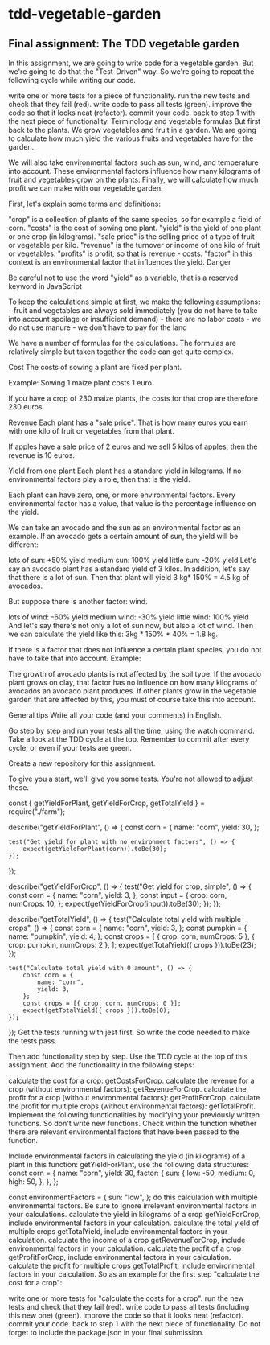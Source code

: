 # tdd-vegetable-garden
## Final assignment: The TDD vegetable garden

In this assignment, we are going to write code for a vegetable garden. But we're going to do that the "Test-Driven" way. So we're going to repeat the following cycle while writing our code.

write one or more tests for a piece of functionality.
run the new tests and check that they fail (red).
write code to pass all tests (green).
improve the code so that it looks neat (refactor).
commit your code.
back to step 1 with the next piece of functionality.
Terminology and vegetable formulas
But first back to the plants. We grow vegetables and fruit in a garden. We are going to calculate how much yield the various fruits and vegetables have for the garden.

We will also take environmental factors such as sun, wind, and temperature into account. These environmental factors influence how many kilograms of fruit and vegetables grow on the plants. Finally, we will calculate how much profit we can make with our vegetable garden.

First, let's explain some terms and definitions:

"crop" is a collection of plants of the same species, so for example a field of corn.
"costs" is the cost of sowing one plant.
"yield" is the yield of one plant or one crop (in kilograms).
"sale price" is the selling price of a type of fruit or vegetable per kilo.
"revenue" is the turnover or income of one kilo of fruit or vegetables.
"profits" is profit, so that is revenue - costs.
"factor" in this context is an environmental factor that influences the yield.
Danger

Be careful not to use the word "yield" as a variable, that is a reserved keyword in JavaScript

To keep the calculations simple at first, we make the following assumptions: - fruit and vegetables are always sold immediately (you do not have to take into account spoilage or insufficient demand) - there are no labor costs - we do not use manure - we don't have to pay for the land

We have a number of formulas for the calculations. The formulas are relatively simple but taken together the code can get quite complex.

Cost
The costs of sowing a plant are fixed per plant.

Example: Sowing 1 maize plant costs 1 euro.

If you have a crop of 230 maize plants, the costs for that crop are therefore 230 euros.

Revenue
Each plant has a "sale price". That is how many euros you earn with one kilo of fruit or vegetables from that plant.

If apples have a sale price of 2 euros and we sell 5 kilos of apples, then the revenue is 10 euros.

Yield from one plant
Each plant has a standard yield in kilograms. If no environmental factors play a role, then that is the yield.

Each plant can have zero, one, or more environmental factors. Every environmental factor has a value, that value is the percentage influence on the yield.

We can take an avocado and the sun as an environmental factor as an example. If an avocado gets a certain amount of sun, the yield will be different:

lots of sun: +50% yield
medium sun: 100% yield
little sun: -20% yield
Let's say an avocado plant has a standard yield of 3 kilos. In addition, let's say that there is a lot of sun. Then that plant will yield 3 kg* 150% = 4.5 kg of avocados.

But suppose there is another factor: wind.

lots of wind: -60% yield
medium wind: -30% yield
little wind: 100% yield
And let's say there's not only a lot of sun now, but also a lot of wind. Then we can calculate the yield like this: 3kg * 150% * 40% = 1.8 kg.

If there is a factor that does not influence a certain plant species, you do not have to take that into account. Example:

The growth of avocado plants is not affected by the soil type. If the avocado plant grows on clay, that factor has no influence on how many kilograms of avocados an avocado plant produces. If other plants grow in the vegetable garden that are affected by this, you must of course take this into account.

General tips
Write all your code (and your comments) in English.

Go step by step and run your tests all the time, using the watch command. Take a look at the TDD cycle at the top. Remember to commit after every cycle, or even if your tests are green.

Create a new repository for this assignment.

To give you a start, we'll give you some tests. You're not allowed to adjust these.

const { getYieldForPlant, getYieldForCrop, getTotalYield } = require("./farm");

describe("getYieldForPlant", () => {
    const corn = {
        name: "corn",
        yield: 30,
    };

    test("Get yield for plant with no environment factors", () => {
        expect(getYieldForPlant(corn)).toBe(30);
    });
});

describe("getYieldForCrop", () => {
    test("Get yield for crop, simple", () => {
        const corn = {
            name: "corn",
            yield: 3,
        };
        const input = {
            crop: corn,
            numCrops: 10,
        };
        expect(getYieldForCrop(input)).toBe(30);
    });
});

describe("getTotalYield", () => {
    test("Calculate total yield with multiple crops", () => {
        const corn = {
            name: "corn",
            yield: 3,
        };
        const pumpkin = {
            name: "pumpkin",
            yield: 4,
        };
        const crops = [
            { crop: corn, numCrops: 5 },
            { crop: pumpkin, numCrops: 2 },
        ];
        expect(getTotalYield({ crops })).toBe(23);
    });

    test("Calculate total yield with 0 amount", () => {
        const corn = {
            name: "corn",
            yield: 3,
        };
        const crops = [{ crop: corn, numCrops: 0 }];
        expect(getTotalYield({ crops })).toBe(0);
    });
});
Get the tests running with jest first. So write the code needed to make the tests pass.

Then add functionality step by step. Use the TDD cycle at the top of this assignment. Add the functionality in the following steps:

calculate the cost for a crop: getCostsForCrop.
calculate the revenue for a crop (without environmental factors): getRevenueForCrop.
calculate the profit for a crop (without environmental factors): getProfitForCrop.
calculate the profit for multiple crops (without environmental factors): getTotalProfit.
Implement the following functionalities by modifying your previously written functions.
So don't write new functions. Check within the function whether there are relevant environmental factors that have been passed to the function.

Include environmental factors in calculating the yield (in kilograms) of a plant in this function: getYieldForPlant, use the following data structures:
const corn = {
name: "corn",
yield: 30,
factor: {
    sun: {
    low: -50,
    medium: 0,
    high: 50,
    },
},
};

const environmentFactors = {
sun: "low",
};
do this calculation with multiple environmental factors.
Be sure to ignore irrelevant environmental factors in your calculations.
calculate the yield in kilograms of a crop getYieldForCrop, include environmental factors in your calculation.
calculate the total yield of multiple crops getTotalYield, include environmental factors in your calculation.
calculate the income of a crop getRevenueForCrop, include environmental factors in your calculation.
calculate the profit of a crop getProfitForCrop, include environmental factors in your calculation.
calculate the profit for multiple crops getTotalProfit, include environmental factors in your calculation.
So as an example for the first step "calculate the cost for a crop":

write one or more tests for "calculate the costs for a crop".
run the new tests and check that they fail (red).
write code to pass all tests (including this new one) (green).
improve the code so that it looks neat (refactor).
commit your code.
back to step 1 with the next piece of functionality.
Do not forget to include the package.json in your final submission.
